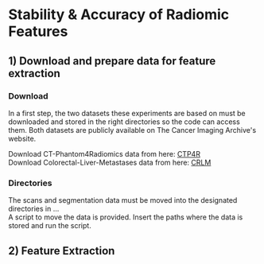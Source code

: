 # Stability & Accuracy of Radiomic Features

## 1) Download and prepare data for feature extraction
### Download
In a first step, the two datasets these experiments are based on must be downloaded and stored in the right directories so the code can access them.
Both datasets are publicly available on The Cancer Imaging Archive's website.

Download CT-Phantom4Radiomics data from here: [CTP4R](https://www.cancerimagingarchive.net/collection/ct-phantom4radiomics/)  
Download Colorectal-Liver-Metastases data from here: [CRLM](https://www.cancerimagingarchive.net/collection/colorectal-liver-metastases/)

### Directories
The scans and segmentation data must be moved into the designated directories in ...  
A script to move the data is provided. Insert the paths where the data is stored and run the script.

## 2) Feature Extraction